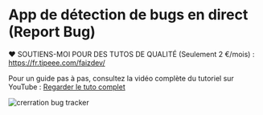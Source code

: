 
# App de détection de bugs en direct (Report Bug)

❤️ SOUTIENS-MOI POUR DES TUTOS DE QUALITÉ (Seulement 2 €/mois) :  https://fr.tipeee.com/faizdev/

Pour un guide pas à pas, consultez la vidéo complète du tutoriel sur YouTube :
[Regarder le tuto complet](https://youtu.be/KuwLijb6f0U)

![crerration bug tracker](https://github.com/user-attachments/assets/11b7208f-6927-40be-b1bb-99689ad61d8d)



